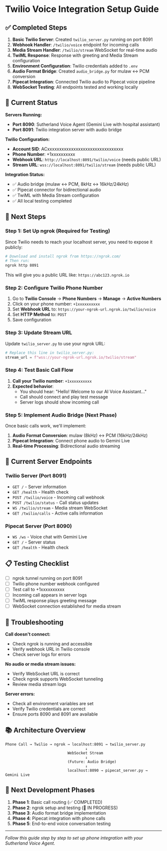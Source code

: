 # Twilio Voice Integration Setup Guide

## ✅ Completed Steps

1. **Basic Twilio Server**: Created `twilio_server.py` running on port 8091
2. **Webhook Handler**: `/twilio/voice` endpoint for incoming calls
3. **Media Stream Handler**: `/twilio/stream` WebSocket for real-time audio
4. **TwiML Response**: Response with greeting and Media Stream configuration
5. **Environment Configuration**: Twilio credentials added to `.env`
6. **Audio Format Bridge**: Created `audio_bridge.py` for mulaw ↔ PCM conversion
7. **Pipecat Integration**: Connected Twilio audio to Pipecat voice pipeline
8. **WebSocket Testing**: All endpoints tested and working locally

## 🎯 Current Status

**Servers Running:**
- **Port 8090**: Sutherland Voice Agent (Gemini Live with hospital assistant)
- **Port 8091**: Twilio integration server with audio bridge

**Twilio Configuration:**
- **Account SID**: ACxxxxxxxxxxxxxxxxxxxxxxxxxxxxxxxx
- **Phone Number**: +1xxxxxxxxxx
- **Webhook URL**: `http://localhost:8091/twilio/voice` (needs public URL)
- **Stream URL**: `wss://localhost:8091/twilio/stream` (needs public URL)

**Integration Status:**
- ✅ Audio bridge (mulaw ↔ PCM, 8kHz ↔ 16kHz/24kHz)
- ✅ Pipecat connector for bidirectional audio
- ✅ TwiML with Media Stream configuration
- ✅ All local testing completed

## 🚀 Next Steps

### Step 1: Set Up ngrok (Required for Testing)

Since Twilio needs to reach your localhost server, you need to expose it publicly:

```bash
# Download and install ngrok from https://ngrok.com/
# Then run:
ngrok http 8091
```

This will give you a public URL like: `https://abc123.ngrok.io`

### Step 2: Configure Twilio Phone Number

1. Go to **Twilio Console** → **Phone Numbers** → **Manage** → **Active Numbers**
2. Click on your phone number: `+1xxxxxxxxxx`
3. Set **Webhook URL** to: `https://your-ngrok-url.ngrok.io/twilio/voice`
4. Set **HTTP Method** to: `POST`
5. Save configuration

### Step 3: Update Stream URL

Update `twilio_server.py` to use your ngrok URL:

```python
# Replace this line in twilio_server.py:
stream_url = f"wss://your-ngrok-url.ngrok.io/twilio/stream"
```

### Step 4: Test Basic Call Flow

1. **Call your Twilio number**: `+1xxxxxxxxxx`
2. **Expected behavior**:
   - You should hear: "Hello! Welcome to our AI Voice Assistant..."
   - Call should connect and play test message
   - Server logs should show incoming call

### Step 5: Implement Audio Bridge (Next Phase)

Once basic calls work, we'll implement:

1. **Audio Format Conversion**: mulaw (8kHz) ↔ PCM (16kHz/24kHz)
2. **Pipecat Integration**: Connect phone audio to Gemini Live
3. **Real-time Processing**: Bidirectional audio streaming

## 🔧 Current Server Endpoints

### Twilio Server (Port 8091)
- `GET /` - Server information
- `GET /health` - Health check
- `POST /twilio/voice` - Incoming call webhook
- `POST /twilio/status` - Call status updates
- `WS /twilio/stream` - Media stream WebSocket
- `GET /twilio/calls` - Active calls information

### Pipecat Server (Port 8090)
- `WS /ws` - Voice chat with Gemini Live
- `GET /` - Server status
- `GET /health` - Health check

## 📋 Testing Checklist

- [ ] ngrok tunnel running on port 8091
- [ ] Twilio phone number webhook configured
- [ ] Test call to +1xxxxxxxxxx
- [ ] Incoming call appears in server logs
- [ ] TwiML response plays greeting message
- [ ] WebSocket connection established for media stream

## 🐛 Troubleshooting

**Call doesn't connect:**
- Check ngrok is running and accessible
- Verify webhook URL in Twilio console
- Check server logs for errors

**No audio or media stream issues:**
- Verify WebSocket URL is correct
- Check ngrok supports WebSocket tunneling
- Review media stream logs

**Server errors:**
- Check all environment variables are set
- Verify Twilio credentials are correct
- Ensure ports 8090 and 8091 are available

## 📚 Architecture Overview

```
Phone Call → Twilio → ngrok → localhost:8091 → twilio_server.py
                                    ↓
                            WebSocket Stream
                                    ↓
                            (Future: Audio Bridge)
                                    ↓
                            localhost:8090 → pipecat_server.py → Gemini Live
```

## 🎯 Next Development Phases

1. **Phase 1**: Basic call routing (✅ COMPLETED)
2. **Phase 2**: ngrok setup and testing (🔄 IN PROGRESS)
3. **Phase 3**: Audio format bridge implementation
4. **Phase 4**: Pipecat integration with phone calls
5. **Phase 5**: End-to-end voice conversation testing

---

*Follow this guide step by step to set up phone integration with your Sutherland Voice Agent.*